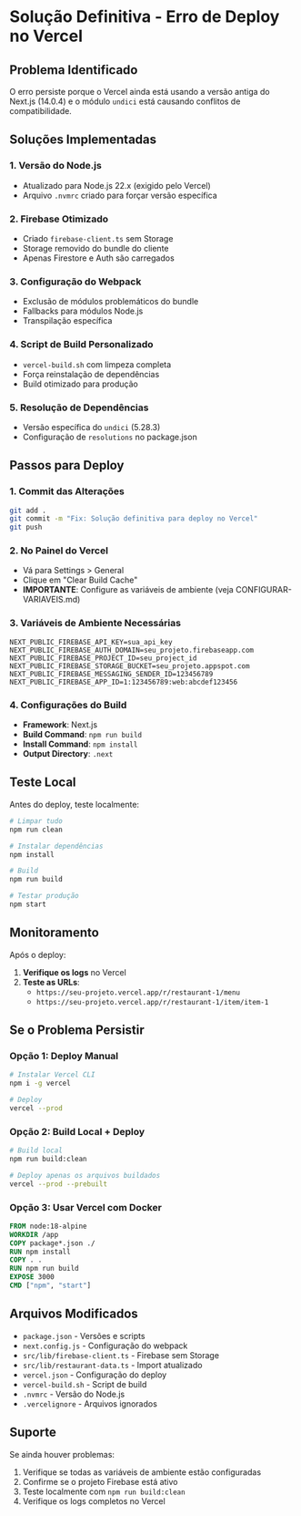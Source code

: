 # Solução Definitiva - Erro de Deploy no Vercel

## Problema Identificado

O erro persiste porque o Vercel ainda está usando a versão antiga do Next.js (14.0.4) e o módulo `undici` está causando conflitos de compatibilidade.

## Soluções Implementadas

### 1. **Versão do Node.js**

- Atualizado para Node.js 22.x (exigido pelo Vercel)
- Arquivo `.nvmrc` criado para forçar versão específica

### 2. **Firebase Otimizado**

- Criado `firebase-client.ts` sem Storage
- Storage removido do bundle do cliente
- Apenas Firestore e Auth são carregados

### 3. **Configuração do Webpack**

- Exclusão de módulos problemáticos do bundle
- Fallbacks para módulos Node.js
- Transpilação específica

### 4. **Script de Build Personalizado**

- `vercel-build.sh` com limpeza completa
- Força reinstalação de dependências
- Build otimizado para produção

### 5. **Resolução de Dependências**

- Versão específica do `undici` (5.28.3)
- Configuração de `resolutions` no package.json

## Passos para Deploy

### 1. **Commit das Alterações**

```bash
git add .
git commit -m "Fix: Solução definitiva para deploy no Vercel"
git push
```

### 2. **No Painel do Vercel**

- Vá para Settings > General
- Clique em "Clear Build Cache"
- **IMPORTANTE**: Configure as variáveis de ambiente (veja CONFIGURAR-VARIAVEIS.md)

### 3. **Variáveis de Ambiente Necessárias**

```env
NEXT_PUBLIC_FIREBASE_API_KEY=sua_api_key
NEXT_PUBLIC_FIREBASE_AUTH_DOMAIN=seu_projeto.firebaseapp.com
NEXT_PUBLIC_FIREBASE_PROJECT_ID=seu_project_id
NEXT_PUBLIC_FIREBASE_STORAGE_BUCKET=seu_projeto.appspot.com
NEXT_PUBLIC_FIREBASE_MESSAGING_SENDER_ID=123456789
NEXT_PUBLIC_FIREBASE_APP_ID=1:123456789:web:abcdef123456
```

### 4. **Configurações do Build**

- **Framework**: Next.js
- **Build Command**: `npm run build`
- **Install Command**: `npm install`
- **Output Directory**: `.next`

## Teste Local

Antes do deploy, teste localmente:

```bash
# Limpar tudo
npm run clean

# Instalar dependências
npm install

# Build
npm run build

# Testar produção
npm start
```

## Monitoramento

Após o deploy:

1. **Verifique os logs** no Vercel
2. **Teste as URLs**:
   - `https://seu-projeto.vercel.app/r/restaurant-1/menu`
   - `https://seu-projeto.vercel.app/r/restaurant-1/item/item-1`

## Se o Problema Persistir

### Opção 1: Deploy Manual

```bash
# Instalar Vercel CLI
npm i -g vercel

# Deploy
vercel --prod
```

### Opção 2: Build Local + Deploy

```bash
# Build local
npm run build:clean

# Deploy apenas os arquivos buildados
vercel --prod --prebuilt
```

### Opção 3: Usar Vercel com Docker

```dockerfile
FROM node:18-alpine
WORKDIR /app
COPY package*.json ./
RUN npm install
COPY . .
RUN npm run build
EXPOSE 3000
CMD ["npm", "start"]
```

## Arquivos Modificados

- `package.json` - Versões e scripts
- `next.config.js` - Configuração do webpack
- `src/lib/firebase-client.ts` - Firebase sem Storage
- `src/lib/restaurant-data.ts` - Import atualizado
- `vercel.json` - Configuração do deploy
- `vercel-build.sh` - Script de build
- `.nvmrc` - Versão do Node.js
- `.vercelignore` - Arquivos ignorados

## Suporte

Se ainda houver problemas:

1. Verifique se todas as variáveis de ambiente estão configuradas
2. Confirme se o projeto Firebase está ativo
3. Teste localmente com `npm run build:clean`
4. Verifique os logs completos no Vercel
